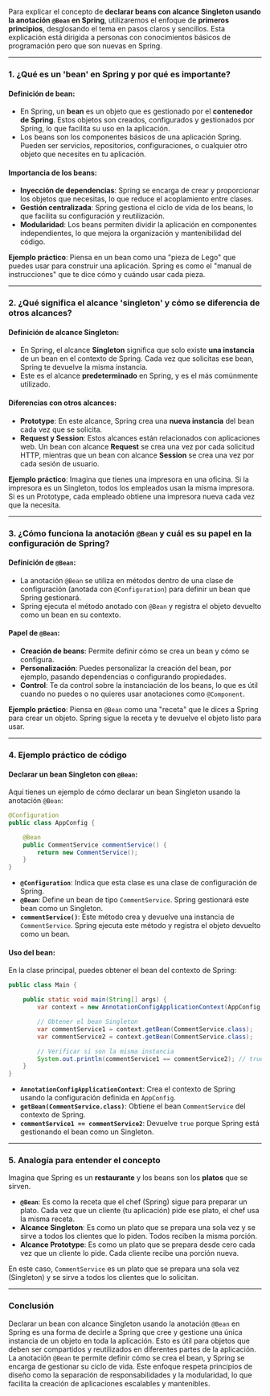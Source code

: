 Para explicar el concepto de **declarar beans con alcance Singleton usando la anotación `@Bean` en Spring**, utilizaremos el enfoque de **primeros principios**, desglosando el tema en pasos claros y sencillos. Esta explicación está dirigida a personas con conocimientos básicos de programación pero que son nuevas en Spring.

---

### **1. ¿Qué es un 'bean' en Spring y por qué es importante?**

#### **Definición de bean**:
- En Spring, un **bean** es un objeto que es gestionado por el **contenedor de Spring**. Estos objetos son creados, configurados y gestionados por Spring, lo que facilita su uso en la aplicación.
- Los beans son los componentes básicos de una aplicación Spring. Pueden ser servicios, repositorios, configuraciones, o cualquier otro objeto que necesites en tu aplicación.

#### **Importancia de los beans**:
- **Inyección de dependencias**: Spring se encarga de crear y proporcionar los objetos que necesitas, lo que reduce el acoplamiento entre clases.
- **Gestión centralizada**: Spring gestiona el ciclo de vida de los beans, lo que facilita su configuración y reutilización.
- **Modularidad**: Los beans permiten dividir la aplicación en componentes independientes, lo que mejora la organización y mantenibilidad del código.

**Ejemplo práctico**: Piensa en un bean como una "pieza de Lego" que puedes usar para construir una aplicación. Spring es como el "manual de instrucciones" que te dice cómo y cuándo usar cada pieza.

---

### **2. ¿Qué significa el alcance 'singleton' y cómo se diferencia de otros alcances?**

#### **Definición de alcance Singleton**:
- En Spring, el alcance **Singleton** significa que solo existe **una instancia** de un bean en el contexto de Spring. Cada vez que solicitas ese bean, Spring te devuelve la misma instancia.
- Este es el alcance **predeterminado** en Spring, y es el más comúnmente utilizado.

#### **Diferencias con otros alcances**:
- **Prototype**: En este alcance, Spring crea una **nueva instancia** del bean cada vez que se solicita.
- **Request y Session**: Estos alcances están relacionados con aplicaciones web. Un bean con alcance **Request** se crea una vez por cada solicitud HTTP, mientras que un bean con alcance **Session** se crea una vez por cada sesión de usuario.

**Ejemplo práctico**: Imagina que tienes una impresora en una oficina. Si la impresora es un Singleton, todos los empleados usan la misma impresora. Si es un Prototype, cada empleado obtiene una impresora nueva cada vez que la necesita.

---

### **3. ¿Cómo funciona la anotación `@Bean` y cuál es su papel en la configuración de Spring?**

#### **Definición de `@Bean`**:
- La anotación `@Bean` se utiliza en métodos dentro de una clase de configuración (anotada con `@Configuration`) para definir un bean que Spring gestionará.
- Spring ejecuta el método anotado con `@Bean` y registra el objeto devuelto como un bean en su contexto.

#### **Papel de `@Bean`**:
- **Creación de beans**: Permite definir cómo se crea un bean y cómo se configura.
- **Personalización**: Puedes personalizar la creación del bean, por ejemplo, pasando dependencias o configurando propiedades.
- **Control**: Te da control sobre la instanciación de los beans, lo que es útil cuando no puedes o no quieres usar anotaciones como `@Component`.

**Ejemplo práctico**: Piensa en `@Bean` como una "receta" que le dices a Spring para crear un objeto. Spring sigue la receta y te devuelve el objeto listo para usar.

---

### **4. Ejemplo práctico de código**

#### **Declarar un bean Singleton con `@Bean`**:
Aquí tienes un ejemplo de cómo declarar un bean Singleton usando la anotación `@Bean`:

```java
@Configuration
public class AppConfig {

    @Bean
    public CommentService commentService() {
        return new CommentService();
    }
}
```

- **`@Configuration`**: Indica que esta clase es una clase de configuración de Spring.
- **`@Bean`**: Define un bean de tipo `CommentService`. Spring gestionará este bean como un Singleton.
- **`commentService()`**: Este método crea y devuelve una instancia de `CommentService`. Spring ejecuta este método y registra el objeto devuelto como un bean.

#### **Uso del bean**:
En la clase principal, puedes obtener el bean del contexto de Spring:

```java
public class Main {

    public static void main(String[] args) {
        var context = new AnnotationConfigApplicationContext(AppConfig.class);

        // Obtener el bean Singleton
        var commentService1 = context.getBean(CommentService.class);
        var commentService2 = context.getBean(CommentService.class);

        // Verificar si son la misma instancia
        System.out.println(commentService1 == commentService2); // true
    }
}
```

- **`AnnotationConfigApplicationContext`**: Crea el contexto de Spring usando la configuración definida en `AppConfig`.
- **`getBean(CommentService.class)`**: Obtiene el bean `CommentService` del contexto de Spring.
- **`commentService1 == commentService2`**: Devuelve `true` porque Spring está gestionando el bean como un Singleton.

---

### **5. Analogía para entender el concepto**

Imagina que Spring es un **restaurante** y los beans son los **platos** que se sirven.

- **`@Bean`**: Es como la receta que el chef (Spring) sigue para preparar un plato. Cada vez que un cliente (tu aplicación) pide ese plato, el chef usa la misma receta.
- **Alcance Singleton**: Es como un plato que se prepara una sola vez y se sirve a todos los clientes que lo piden. Todos reciben la misma porción.
- **Alcance Prototype**: Es como un plato que se prepara desde cero cada vez que un cliente lo pide. Cada cliente recibe una porción nueva.

En este caso, `CommentService` es un plato que se prepara una sola vez (Singleton) y se sirve a todos los clientes que lo solicitan.

---

### **Conclusión**
Declarar un bean con alcance Singleton usando la anotación `@Bean` en Spring es una forma de decirle a Spring que cree y gestione una única instancia de un objeto en toda la aplicación. Esto es útil para objetos que deben ser compartidos y reutilizados en diferentes partes de la aplicación. La anotación `@Bean` te permite definir cómo se crea el bean, y Spring se encarga de gestionar su ciclo de vida. Este enfoque respeta principios de diseño como la separación de responsabilidades y la modularidad, lo que facilita la creación de aplicaciones escalables y mantenibles.